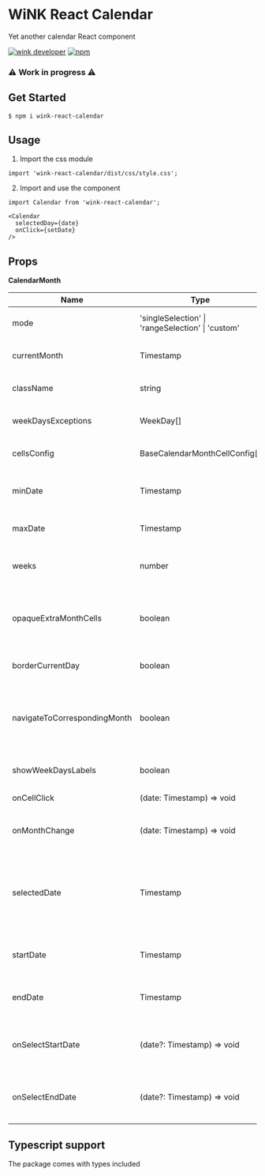 # WiNK React Calendar

Yet another calendar React component

[![wink developer](https://badgen.net/badge/WiNK/Developer/ff5a3a)](https://wink.by)
[![npm](https://img.shields.io/npm/v/wink-react-calendar)](https://www.npmjs.com/package/wink-react-calendar)

### ⚠️ Work in progress ⚠️

## Get Started

```
$ npm i wink-react-calendar
```

## Usage

1. Import the css module
```
import 'wink-react-calendar/dist/css/style.css';
```

2. Import and use the component
```
import Calendar from 'wink-react-calendar';

<Calendar
  selectedDay={date}
  onClick={setDate}
/>
```
## Props

<b>CalendarMonth</b>

| Name | Type | Default | Description
| --- | --- | --- | --- |
| mode | 'singleSelection' \| 'rangeSelection' \| 'custom' | undefined | Define the mode of the calendar
| currentMonth | Timestamp | Current month | Current month visualized on the calendar |
| className | string | undefined | Custom class for the outer container |
| weekDaysExceptions | WeekDay[] | [] | Weekdays to exclude from being rendered |
| cellsConfig | BaseCalendarMonthCellConfig[] | [] | Custom config for any cell based on date |
| minDate | Timestamp | undefined | Disable any cell which date is before this param |
| maxDate | Timestamp | undefined | Disable any cell which date is after this param |
| weeks | number | 6 | Number of weeks to be rendered at the same time |
| opaqueExtraMonthCells | boolean | true | Render cells which date doesn't belong to current month with a opaque style |
| borderCurrentDay | boolean | true | Render current day with a bordered style |
| navigateToCorrespondingMonth | boolean | true | Navigate to the corresponding month of a cell which date doesn't belong to current month | 
| showWeekDaysLabels | boolean | true | Show weekdays labels on top |
| onCellClick | (date: Timestamp) => void | undefined | Triggered when a cell is clicked |
| onMonthChange | (date: Timestamp) => void | undefined | Triggered when the current month is changed |
| selectedDate | Timestamp | undefined | (singleSelection mode only) The current selected day which by default is shown with an active style |
| startDate | Timestamp | undefined | (rangeSelection mode only) Starting date of the range |
| endDate | Timestamp | undefined | (rangeSelection mode only) Ending date of the range |
| onSelectStartDate | (date?: Timestamp) => void | undefined | (rangeSelection mode only) Triggered when first date is selected |
| onSelectEndDate | (date?: Timestamp) => void | undefined | (rangeSelection mode only) Triggered when second date is selected |

## Typescript support

The package comes with types included
